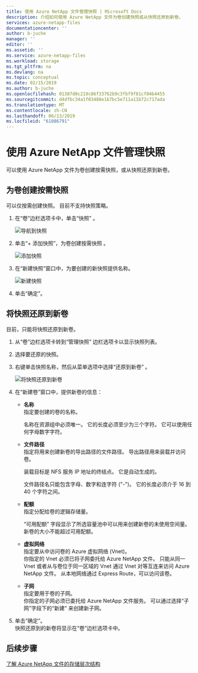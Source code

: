 ```yaml
---
title: 使用 Azure NetApp 文件管理快照 | Microsoft Docs
description: 介绍如何使用 Azure NetApp 文件为卷创建快照或从快照还原到新卷。
services: azure-netapp-files
documentationcenter: ''
author: b-juche
manager: ''
editor: ''
ms.assetid: ''
ms.service: azure-netapp-files
ms.workload: storage
ms.tgt_pltfrm: na
ms.devlang: na
ms.topic: conceptual
ms.date: 02/15/2019
ms.author: b-juche
ms.openlocfilehash: 01387d0c219c86f33762b9c3fbf9f81cf04b4455
ms.sourcegitcommit: d4dfbc34a1f03488e1b7bc5e711a11b72c717ada
ms.translationtype: MT
ms.contentlocale: zh-CN
ms.lasthandoff: 06/13/2019
ms.locfileid: "61086791"
---
```

# <a name="manage-snapshots-by-using-azure-netapp-files"></a>使用 Azure NetApp 文件管理快照

可以使用 Azure NetApp 文件为卷创建按需快照，或从快照还原到新卷。

## <a name="create-an-on-demand-snapshot-for-a-volume"></a>为卷创建按需快照

可以仅按需创建快照。 目前不支持快照策略。

1.  在“卷”边栏选项卡中，单击“快照”  。

    ![导航到快照](../media/azure-netapp-files/azure-netapp-files-navigate-to-snapshots.png)

2.  单击“+ 添加快照”，为卷创建按需快照  。

    ![添加快照](../media/azure-netapp-files/azure-netapp-files-add-snapshot.png)

3.  在“新建快照”窗口中，为要创建的新快照提供名称。   

    ![新建快照](../media/azure-netapp-files/azure-netapp-files-new-snapshot.png)

4. 单击“确定”。  

## <a name="restore-a-snapshot-to-a-new-volume"></a>将快照还原到新卷

目前，只能将快照还原到新卷。 
1. 从“卷”边栏选项卡转到“管理快照”  边栏选项卡以显示快照列表。 
2. 选择要还原的快照。  
3. 右键单击快照名称，然后从菜单选项中选择“还原到新卷”  。  

    ![将快照还原到新卷](../media/azure-netapp-files/azure-netapp-files-snapshot-restore-to-new-volume.png)

4. 在“新建卷”窗口中，提供新卷的信息：  
    * **名称**   
        指定要创建的卷的名称。  
        
        名称在资源组中必须唯一。 它的长度必须至少为三个字符。  它可以使用任何字母数字字符。

    * **文件路径**     
        指定将用来创建新卷的导出路径的文件路径。 导出路径用来装载并访问卷。   
        
        装载目标是 NFS 服务 IP 地址的终结点。 它是自动生成的。   
        
        文件路径名只能包含字母、数字和连字符 ("-")。 它的长度必须介于 16 到 40 个字符之间。 

    * **配额**  
        指定分配给卷的逻辑存储量。  

        “可用配额”  字段显示了所选容量池中可以用来创建新卷的未使用空间量。 新卷的大小不能超过可用配额。

    *   **虚拟网络**  
        指定要从中访问卷的 Azure 虚拟网络 (Vnet)。  
        你指定的 Vnet 必须已将子网委托给 Azure NetApp 文件。 只能从同一 Vnet 或者从与卷位于同一区域的 Vnet 通过 Vnet 对等互连来访问 Azure NetApp 文件。 从本地网络通过 Express Route，可以访问该卷。 

    * **子网**  
        指定要用于卷的子网。  
        你指定的子网必须已委托给 Azure NetApp 文件服务。 可以通过选择“子网”字段下的“新建”  来创建新子网。  
   <!--
    ![Restored new volume](../media/azure-netapp-files/azure-netapp-files-snapshot-new-volume.png) 
   -->

5. 单击“确定”。    
    快照还原到的新卷将显示在“卷”边栏选项卡中。

## <a name="next-steps"></a>后续步骤

[了解 Azure NetApp 文件的存储层次结构](azure-netapp-files-understand-storage-hierarchy.md)